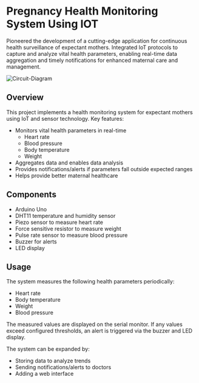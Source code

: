 # Pregnancy Health Monitoring System Using IOT

Pioneered the development of a cutting-edge application for continuous health surveillance of expectant mothers. Integrated IoT protocols to capture and analyze vital health parameters, enabling real-time data aggregation and timely notifications for enhanced maternal care and management.

![Circuit-Diagram](https://github.com/ashreethaudhay/IOT_Based_Pregnancy_Health_Monitoring_System/assets/155312402/21d977bd-9ed3-4fdc-9496-3e23e57aa63d)

## Overview
This project implements a health monitoring system for expectant mothers using IoT and sensor technology. Key features:
- Monitors vital health parameters in real-time
  - Heart rate
  - Blood pressure
  - Body temperature
  - Weight
- Aggregates data and enables data analysis
- Provides notifications/alerts if parameters fall outside expected ranges
- Helps provide better maternal healthcare

## Components
- Arduino Uno
- DHT11 temperature and humidity sensor
- Piezo sensor to measure heart rate
- Force sensitive resistor to measure weight
- Pulse rate sensor to measure blood pressure
- Buzzer for alerts
- LED display

## Usage
The system measures the following health parameters periodically:
- Heart rate
- Body temperature
- Weight
- Blood pressure

The measured values are displayed on the serial monitor. If any values exceed configured thresholds, an alert is triggered via the buzzer and LED display.

The system can be expanded by:
- Storing data to analyze trends
- Sending notifications/alerts to doctors
- Adding a web interface
